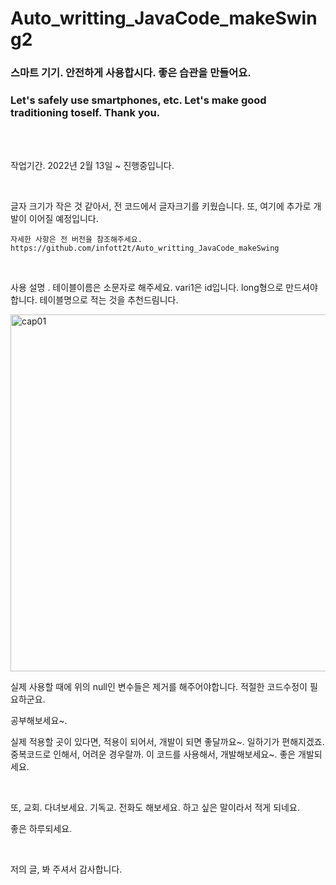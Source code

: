 # Auto_writting_JavaCode_makeSwing2

<h3>스마트 기기. 안전하게 사용합시다. 좋은 습관을 만들어요.</h3>
<h3>Let's safely use smartphones, etc. Let's make good traditioning toself. Thank you.</h3>
<br/><br/>
<p>작업기간. 2022년 2월 13일 ~ 진행중입니다.<p>
    <br/>
 <p>
    글자 크기가 작은 것 같아서, 전 코드에서 글자크기를 키웠습니다. 또, 여기에 추가로 개발이 이어질 예정입니다.
    
    자세한 사항은 전 버전을 참조해주세요.
    https://github.com/infott2t/Auto_writting_JavaCode_makeSwing
</p>
<br/>
<p> 사용 설명
. 테이블이름은 소문자로 해주세요. vari1은 id입니다. long형으로 만드셔야합니다. 테이블명으로 적는 것을 추천드림니다. </p>
<img width="571" alt="cap01" src="https://user-images.githubusercontent.com/25080178/157581014-2b018b74-c147-4982-804d-287d9961ace8.PNG">
<p>실제 사용할 때에 위의 null인 변수들은 제거를 해주어야합니다. 적절한 코드수정이 필요하군요.</p>
<p>공부해보세요~.</p>
<p>실제 적용할 곳이 있다면, 적용이 되어서, 개발이 되면 좋달까요~. 일하기가 편해지겠죠. 중복코드로 인해서, 어려운 경우랄까. 이 코드를 사용해서, 개발해보세요~. 좋은 개발되세요.</p>
<br/>
<p>
또, 교회. 다녀보세요. 기독교. 전화도 해보세요. 하고 싶은 말이라서 적게 되네요.

좋은 하루되세요. 
</p>
<br/>
<p>
저의 글, 봐 주셔서 감사합니다.</p>

